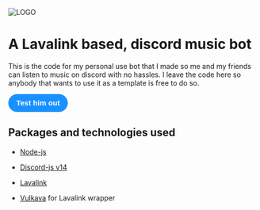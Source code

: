![LOGO](https://cdn.discordapp.com/avatars/709471193043959883/ac0f0d177dafcd42041bfb16e81cba63.png?size=256)
# A Lavalink based, discord music bot

This is the code for my personal use bot that I made so me and my friends can listen to music on discord with no hassles.
I leave the code here so anybody that wants to use it as a template is free to do so.

<button onclick="location.href='https://discord.com/api/oauth2/authorize?client_id=709471193043959883&permissions=36857856&scope=bot%20applications.commands'" type="button" name="button" class="btn">Test him out</button>
<style type="text/css" rel="stylesheet">
.btn {background-color: rgb(25, 144, 255);
        color: white;
        border: none;
        height: 36px;
        width: 120px;
        border-radius: 18px;
        font-weight: bold;
        font-size: 15px;
        cursor: pointer;
}

</style>


## Packages and technologies used
 
 - [Node-js](https://nodejs.org/en)

 - [Discord-js v14](https://discord.js.org/)

 - [Lavalink](https://github.com/lavalink-devs/Lavalink)

 - [Vulkava](https://vulkava.js.org/) for Lavalink wrapper



